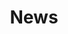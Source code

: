 ---
seo: 
  title: News SEO title
  description: NEWS SEO description
  image: /images/uploads/placeholder.jpg
templateKey: news-page
title: News
---